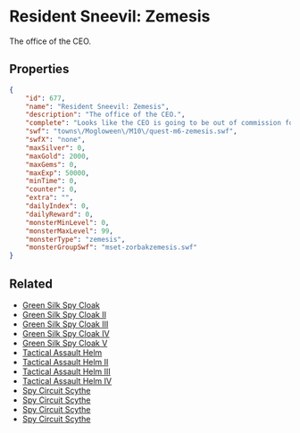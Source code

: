 # Resident Sneevil: Zemesis

The office of the CEO.

## Properties

```json
{
    "id": 677,
    "name": "Resident Sneevil: Zemesis",
    "description": "The office of the CEO.",
    "complete": "Looks like the CEO is going to be out of commission for a while with a stomach-ache....",
    "swf": "towns\/Mogloween\/M10\/quest-m6-zemesis.swf",
    "swfX": "none",
    "maxSilver": 0,
    "maxGold": 2000,
    "maxGems": 0,
    "maxExp": 50000,
    "minTime": 0,
    "counter": 0,
    "extra": "",
    "dailyIndex": 0,
    "dailyReward": 0,
    "monsterMinLevel": 0,
    "monsterMaxLevel": 99,
    "monsterType": "zemesis",
    "monsterGroupSwf": "mset-zorbakzemesis.swf"
}
```

## Related

- [Green Silk Spy Cloak](../items/4499-green-silk-spy-cloak.md)
- [Green Silk Spy Cloak II](../items/4500-green-silk-spy-cloak-ii.md)
- [Green Silk Spy Cloak III](../items/4501-green-silk-spy-cloak-iii.md)
- [Green Silk Spy Cloak IV](../items/4502-green-silk-spy-cloak-iv.md)
- [Green Silk Spy Cloak V](../items/4503-green-silk-spy-cloak-v.md)
- [Tactical Assault Helm](../items/4504-tactical-assault-helm.md)
- [Tactical Assault Helm II](../items/4505-tactical-assault-helm-ii.md)
- [Tactical Assault Helm III](../items/4506-tactical-assault-helm-iii.md)
- [Tactical Assault Helm IV](../items/4507-tactical-assault-helm-iv.md)
- [Spy Circuit Scythe](../items/4508-spy-circuit-scythe.md)
- [Spy Circuit Scythe](../items/4509-spy-circuit-scythe.md)
- [Spy Circuit Scythe](../items/4510-spy-circuit-scythe.md)
- [Spy Circuit Scythe](../items/4511-spy-circuit-scythe.md)

